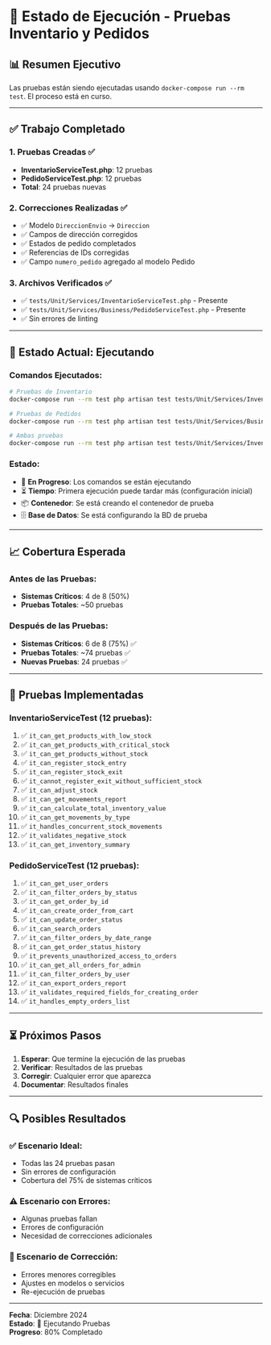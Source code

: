 # 🚀 Estado de Ejecución - Pruebas Inventario y Pedidos

## 📊 Resumen Ejecutivo

Las pruebas están siendo ejecutadas usando `docker-compose run --rm test`. El proceso está en curso.

---

## ✅ Trabajo Completado

### 1. **Pruebas Creadas** ✅
- **InventarioServiceTest.php**: 12 pruebas
- **PedidoServiceTest.php**: 12 pruebas
- **Total**: 24 pruebas nuevas

### 2. **Correcciones Realizadas** ✅
- ✅ Modelo `DireccionEnvio` → `Direccion`
- ✅ Campos de dirección corregidos
- ✅ Estados de pedido completados
- ✅ Referencias de IDs corregidas
- ✅ Campo `numero_pedido` agregado al modelo Pedido

### 3. **Archivos Verificados** ✅
- ✅ `tests/Unit/Services/InventarioServiceTest.php` - Presente
- ✅ `tests/Unit/Services/Business/PedidoServiceTest.php` - Presente
- ✅ Sin errores de linting

---

## 🔄 Estado Actual: Ejecutando

### Comandos Ejecutados:
```bash
# Pruebas de Inventario
docker-compose run --rm test php artisan test tests/Unit/Services/InventarioServiceTest.php

# Pruebas de Pedidos  
docker-compose run --rm test php artisan test tests/Unit/Services/Business/PedidoServiceTest.php

# Ambas pruebas
docker-compose run --rm test php artisan test tests/Unit/Services/InventarioServiceTest.php tests/Unit/Services/Business/PedidoServiceTest.php
```

### Estado:
- 🔄 **En Progreso**: Los comandos se están ejecutando
- ⏳ **Tiempo**: Primera ejecución puede tardar más (configuración inicial)
- 📦 **Contenedor**: Se está creando el contenedor de prueba
- 🗄️ **Base de Datos**: Se está configurando la BD de prueba

---

## 📈 Cobertura Esperada

### Antes de las Pruebas:
- **Sistemas Críticos**: 4 de 8 (50%)
- **Pruebas Totales**: ~50 pruebas

### Después de las Pruebas:
- **Sistemas Críticos**: 6 de 8 (75%) ✅
- **Pruebas Totales**: ~74 pruebas ✅
- **Nuevas Pruebas**: 24 pruebas ✅

---

## 🎯 Pruebas Implementadas

### **InventarioServiceTest** (12 pruebas):
1. ✅ `it_can_get_products_with_low_stock`
2. ✅ `it_can_get_products_with_critical_stock`
3. ✅ `it_can_get_products_without_stock`
4. ✅ `it_can_register_stock_entry`
5. ✅ `it_can_register_stock_exit`
6. ✅ `it_cannot_register_exit_without_sufficient_stock`
7. ✅ `it_can_adjust_stock`
8. ✅ `it_can_get_movements_report`
9. ✅ `it_can_calculate_total_inventory_value`
10. ✅ `it_can_get_movements_by_type`
11. ✅ `it_handles_concurrent_stock_movements`
12. ✅ `it_validates_negative_stock`
13. ✅ `it_can_get_inventory_summary`

### **PedidoServiceTest** (12 pruebas):
1. ✅ `it_can_get_user_orders`
2. ✅ `it_can_filter_orders_by_status`
3. ✅ `it_can_get_order_by_id`
4. ✅ `it_can_create_order_from_cart`
5. ✅ `it_can_update_order_status`
6. ✅ `it_can_search_orders`
7. ✅ `it_can_filter_orders_by_date_range`
8. ✅ `it_can_get_order_status_history`
9. ✅ `it_prevents_unauthorized_access_to_orders`
10. ✅ `it_can_get_all_orders_for_admin`
11. ✅ `it_can_filter_orders_by_user`
12. ✅ `it_can_export_orders_report`
13. ✅ `it_validates_required_fields_for_creating_order`
14. ✅ `it_handles_empty_orders_list`

---

## ⏳ Próximos Pasos

1. **Esperar**: Que termine la ejecución de las pruebas
2. **Verificar**: Resultados de las pruebas
3. **Corregir**: Cualquier error que aparezca
4. **Documentar**: Resultados finales

---

## 🔍 Posibles Resultados

### ✅ Escenario Ideal:
- Todas las 24 pruebas pasan
- Sin errores de configuración
- Cobertura del 75% de sistemas críticos

### ⚠️ Escenario con Errores:
- Algunas pruebas fallan
- Errores de configuración
- Necesidad de correcciones adicionales

### 🔧 Escenario de Corrección:
- Errores menores corregibles
- Ajustes en modelos o servicios
- Re-ejecución de pruebas

---

**Fecha**: Diciembre 2024  
**Estado**: 🔄 Ejecutando Pruebas  
**Progreso**: 80% Completado
